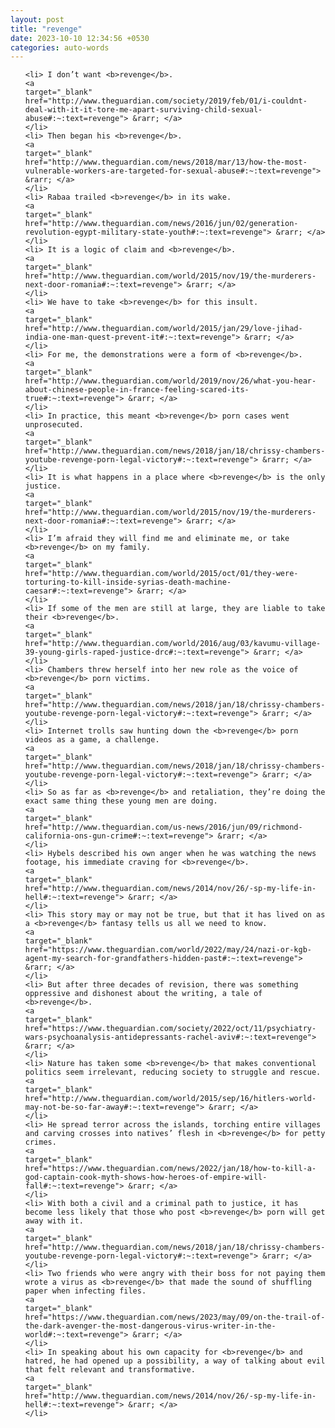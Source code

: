 ```yaml
---
layout: post
title: "revenge"
date: 2023-10-10 12:34:56 +0530
categories: auto-words
---
```

<ol>

    <li> I don’t want <b>revenge</b>.
    <a 
    target="_blank" 
    href="http://www.theguardian.com/society/2019/feb/01/i-couldnt-deal-with-it-it-tore-me-apart-surviving-child-sexual-abuse#:~:text=revenge"> &rarr; </a>
    </li>
    <li> Then began his <b>revenge</b>.
    <a 
    target="_blank" 
    href="http://www.theguardian.com/news/2018/mar/13/how-the-most-vulnerable-workers-are-targeted-for-sexual-abuse#:~:text=revenge"> &rarr; </a>
    </li>
    <li> Rabaa trailed <b>revenge</b> in its wake.
    <a 
    target="_blank" 
    href="http://www.theguardian.com/news/2016/jun/02/generation-revolution-egypt-military-state-youth#:~:text=revenge"> &rarr; </a>
    </li>
    <li> It is a logic of claim and <b>revenge</b>.
    <a 
    target="_blank" 
    href="http://www.theguardian.com/world/2015/nov/19/the-murderers-next-door-romania#:~:text=revenge"> &rarr; </a>
    </li>
    <li> We have to take <b>revenge</b> for this insult.
    <a 
    target="_blank" 
    href="http://www.theguardian.com/world/2015/jan/29/love-jihad-india-one-man-quest-prevent-it#:~:text=revenge"> &rarr; </a>
    </li>
    <li> For me, the demonstrations were a form of <b>revenge</b>.
    <a 
    target="_blank" 
    href="http://www.theguardian.com/world/2019/nov/26/what-you-hear-about-chinese-people-in-france-feeling-scared-its-true#:~:text=revenge"> &rarr; </a>
    </li>
    <li> In practice, this meant <b>revenge</b> porn cases went unprosecuted.
    <a 
    target="_blank" 
    href="http://www.theguardian.com/news/2018/jan/18/chrissy-chambers-youtube-revenge-porn-legal-victory#:~:text=revenge"> &rarr; </a>
    </li>
    <li> It is what happens in a place where <b>revenge</b> is the only justice.
    <a 
    target="_blank" 
    href="http://www.theguardian.com/world/2015/nov/19/the-murderers-next-door-romania#:~:text=revenge"> &rarr; </a>
    </li>
    <li> I’m afraid they will find me and eliminate me, or take <b>revenge</b> on my family.
    <a 
    target="_blank" 
    href="http://www.theguardian.com/world/2015/oct/01/they-were-torturing-to-kill-inside-syrias-death-machine-caesar#:~:text=revenge"> &rarr; </a>
    </li>
    <li> If some of the men are still at large, they are liable to take their <b>revenge</b>.
    <a 
    target="_blank" 
    href="http://www.theguardian.com/world/2016/aug/03/kavumu-village-39-young-girls-raped-justice-drc#:~:text=revenge"> &rarr; </a>
    </li>
    <li> Chambers threw herself into her new role as the voice of <b>revenge</b> porn victims.
    <a 
    target="_blank" 
    href="http://www.theguardian.com/news/2018/jan/18/chrissy-chambers-youtube-revenge-porn-legal-victory#:~:text=revenge"> &rarr; </a>
    </li>
    <li> Internet trolls saw hunting down the <b>revenge</b> porn videos as a game, a challenge.
    <a 
    target="_blank" 
    href="http://www.theguardian.com/news/2018/jan/18/chrissy-chambers-youtube-revenge-porn-legal-victory#:~:text=revenge"> &rarr; </a>
    </li>
    <li> So as far as <b>revenge</b> and retaliation, they’re doing the exact same thing these young men are doing.
    <a 
    target="_blank" 
    href="http://www.theguardian.com/us-news/2016/jun/09/richmond-california-ons-gun-crime#:~:text=revenge"> &rarr; </a>
    </li>
    <li> Hybels described his own anger when he was watching the news footage, his immediate craving for <b>revenge</b>.
    <a 
    target="_blank" 
    href="http://www.theguardian.com/news/2014/nov/26/-sp-my-life-in-hell#:~:text=revenge"> &rarr; </a>
    </li>
    <li> This story may or may not be true, but that it has lived on as a <b>revenge</b> fantasy tells us all we need to know.
    <a 
    target="_blank" 
    href="https://www.theguardian.com/world/2022/may/24/nazi-or-kgb-agent-my-search-for-grandfathers-hidden-past#:~:text=revenge"> &rarr; </a>
    </li>
    <li> But after three decades of revision, there was something oppressive and dishonest about the writing, a tale of <b>revenge</b>.
    <a 
    target="_blank" 
    href="https://www.theguardian.com/society/2022/oct/11/psychiatry-wars-psychoanalysis-antidepressants-rachel-aviv#:~:text=revenge"> &rarr; </a>
    </li>
    <li> Nature has taken some <b>revenge</b> that makes conventional politics seem irrelevant, reducing society to struggle and rescue.
    <a 
    target="_blank" 
    href="http://www.theguardian.com/world/2015/sep/16/hitlers-world-may-not-be-so-far-away#:~:text=revenge"> &rarr; </a>
    </li>
    <li> He spread terror across the islands, torching entire villages and carving crosses into natives’ flesh in <b>revenge</b> for petty crimes.
    <a 
    target="_blank" 
    href="https://www.theguardian.com/news/2022/jan/18/how-to-kill-a-god-captain-cook-myth-shows-how-heroes-of-empire-will-fall#:~:text=revenge"> &rarr; </a>
    </li>
    <li> With both a civil and a criminal path to justice, it has become less likely that those who post <b>revenge</b> porn will get away with it.
    <a 
    target="_blank" 
    href="http://www.theguardian.com/news/2018/jan/18/chrissy-chambers-youtube-revenge-porn-legal-victory#:~:text=revenge"> &rarr; </a>
    </li>
    <li> Two friends who were angry with their boss for not paying them wrote a virus as <b>revenge</b> that made the sound of shuffling paper when infecting files.
    <a 
    target="_blank" 
    href="https://www.theguardian.com/news/2023/may/09/on-the-trail-of-the-dark-avenger-the-most-dangerous-virus-writer-in-the-world#:~:text=revenge"> &rarr; </a>
    </li>
    <li> In speaking about his own capacity for <b>revenge</b> and hatred, he had opened up a possibility, a way of talking about evil that felt relevant and transformative.
    <a 
    target="_blank" 
    href="http://www.theguardian.com/news/2014/nov/26/-sp-my-life-in-hell#:~:text=revenge"> &rarr; </a>
    </li>